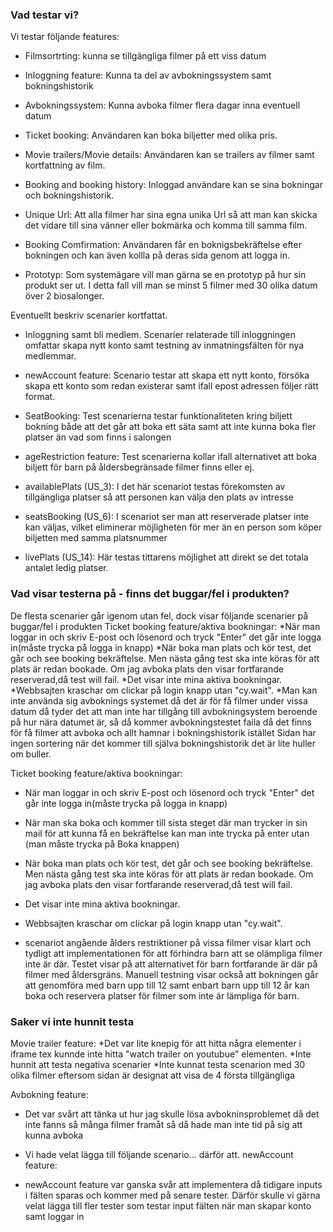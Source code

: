 ### Vad testar vi?
Vi testar följande features:

* Filmsortrting: kunna se tillgängliga filmer på ett viss datum 

* Inloggning feature: Kunna ta del av avbokningssystem samt bokningshistorik 

* Avbokningssystem: Kunna avboka filmer flera dagar inna eventuell datum 

* Ticket booking: Användaren kan boka biljetter med olika pris.

* Movie trailers/Movie details: Användaren kan se trailers av filmer samt kortfattning av film. 

* Booking and booking history: Inloggad användare kan se sina bokningar och bokningshistorik.

* Unique Url: Att alla filmer har sina egna unika Url så att man kan skicka det vidare till sina vänner eller bokmärka och komma till samma film.

* Booking Comfirmation: Användaren får en boknigsbekräftelse efter bokningen och kan även kollla på deras sida genom att logga in.

* Prototyp: Som systemägare vill man gärna se en prototyp på hur sin produkt ser ut. I detta fall vill man se minst 5 filmer med 30 olika datum över 2 biosalonger.

Eventuellt beskriv scenarier kortfattat.

* Inloggning samt bli medlem.
 Scenarier relaterade till inloggningen omfattar skapa nytt konto samt testning av inmatningsfälten för nya medlemmar.

* newAccount feature:
  Scenario testar att skapa ett nytt konto, försöka skapa ett konto som redan existerar samt ifall epost adressen följer rätt format.

* SeatBooking:
  Test scenarierna testar funktionaliteten kring biljett bokning både att det går att boka ett säta samt att inte kunna boka fler platser än vad som finns i salongen
  
* ageRestriction feature:
  Test scenarierna kollar ifall alternativet att boka biljett för barn på åldersbegränsade filmer finns eller ej.

* availablePlats (US_3): I det här scenariot testas förekomsten av tillgängliga platser så att personen kan välja den plats av intresse

* seatsBooking  (US_6): I scenariot ser man att reserverade platser inte kan väljas, vilket eliminerar möjligheten för mer än en person som köper biljetten med samma platsnummer

* livePlats   (US_14): Här testas tittarens möjlighet att direkt se det totala antalet ledig platser.

 ### Vad visar testerna på - finns det buggar/fel i produkten? 
 De flesta scenarier går igenom utan fel, dock visar följande scenarier på buggar/fel i produkten
Ticket booking feature/aktiva bookningar:
*När man loggar in och skriv E-post och lösenord och tryck "Enter" det går inte logga in(måste trycka på logga in knapp)
*När boka man plats och kör test, det går och see booking bekräftelse. Men nästa gång test ska inte köras för att plats är redan bookade. Om jag avboka plats den visar fortfarande reserverad,då test will fail.
*Det visar inte mina aktiva bookningar.
*Webbsajten kraschar om clickar på login knapp utan "cy.wait".
*Man kan inte använda sig avboknings systemet då det är för få filmer under vissa datum då tyder det att man inte har tillgång till avbokningsystem beroende på hur nära datumet är, så då kommer avbokningstestet faila då det finns för få filmer att avboka och allt hamnar i bokningshistorik istället 
Sidan har ingen sortering när det kommer till själva bokningshistorik det är lite huller om buller.

Ticket booking feature/aktiva bookningar:
* När man loggar in och skriv E-post och lösenord och tryck "Enter" det går inte logga in(måste trycka på logga in knapp)
* När man ska boka och kommer till sista steget där man trycker in sin mail för att kunna få en bekräftelse kan man inte trycka på enter utan (man måste trycka på Boka knappen) 
* När boka man plats och kör test, det går och see booking bekräftelse. Men nästa gång test ska inte köras för att plats är redan bookade. Om jag avboka plats den visar fortfarande reserverad,då test will fail.
* Det visar inte mina aktiva bookningar.
* Webbsajten kraschar om clickar på login knapp utan "cy.wait".


* scenariot angående ålders restriktioner på vissa filmer visar klart och tydligt att implementationen för att förhindra barn att se olämpliga filmer inte är där.
 Testet visar på att alternativet för barn fortfarande är där på filmer med åldersgräns. Manuell testning visar också att bokningen går att genomföra med barn upp till 12 samt enbart barn upp till 12 år kan boka och reservera platser för filmer som inte är lämpliga för barn.

### Saker vi inte hunnit testa
Movie trailer feature:
*Det var lite knepig för att hitta några elementer i iframe tex kunnde inte hitta "watch trailer on youtubue" elementen.
*Inte hunnit att testa negativa scenarier
*Inte kunnat testa scenarion med 30 olika filmer eftersom sidan är designat att visa de 4 första tillgängliga

Avbokning feature: 
  * Det var svårt att tänka ut hur jag skulle lösa avbokninsproblemet då det inte fanns så många filmer framåt så då hade man inte tid på sig att kunna avboka 

  * Vi hade velat lägga till följande scenario... därför att.
newAccount feature:
  * newAccount feature var ganska svår att implementera då tidigare inputs i fälten sparas och kommer med på senare tester.
  Därför skulle vi gärna velat lägga till fler tester som testar input fälten när man skapar konto samt loggar in
